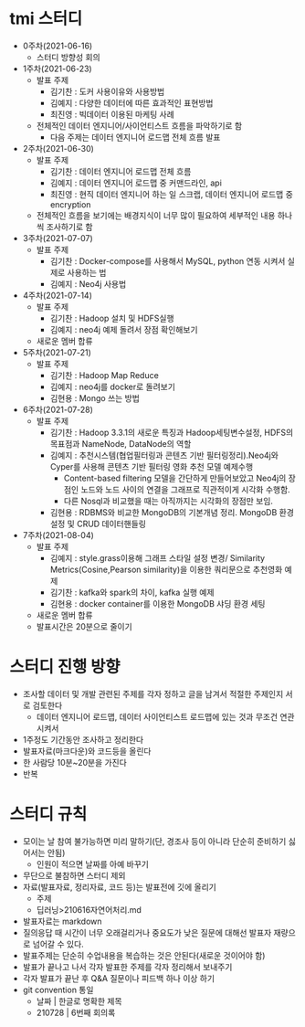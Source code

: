 # tmi 스터디

* 0주차(2021-06-16)
  * 스터디 방향성 회의
* 1주차(2021-06-23)
  * 발표 주제
    * 김기찬 : 도커 사용이유와 사용방법
    * 김예지 : 다양한 데이터에 따른 효과적인 표현방법
    * 최진영 : 빅데이터 이용된 마케팅 사례
  * 전체적인 데이터 엔지니어/사이언티스트 흐름을 파악하기로 함
    * 다음 주제는 데이터 엔지니어 로드맵 전체 흐름 발표
* 2주차(2021-06-30)
  * 발표 주제
    * 김기찬 : 데이터 엔지니어 로드맵 전체 흐름
    * 김예지 : 데이터 엔지니어 로드맵 중 커맨드라인, api
    * 최진영 : 현직 데이터 엔지니어 하는 일 스크랩, 데이터 엔지니어 로드맵 중 encryption
  * 전체적인 흐름을 보기에는 배경지식이 너무 많이 필요하여 세부적인 내용 하나씩 조사하기로 함
* 3주차(2021-07-07)
  * 발표 주제
    * 김기찬 : Docker-compose를 사용해서 MySQL, python 연동 시켜서 실제로 사용하는 법
    * 김예지 : Neo4j 사용법
* 4주차(2021-07-14)
  * 발표 주제
    * 김기찬 : Hadoop 설치 및 HDFS실행
    * 김예지 : neo4j 예제 돌려서 장점 확인해보기
  * 새로운 멤버 합류
* 5주차(2021-07-21)
  * 발표 주제
    * 김기찬 : Hadoop Map Reduce
    * 김예지 : neo4j를 docker로 돌려보기
    * 김현용 : Mongo 쓰는 방법
* 6주차(2021-07-28)
  * 발표 주제
    * 김기찬 : Hadoop 3.3.1의 새로운 특징과 Hadoop세팅변수설정, HDFS의 목표점과 NameNode, DataNode의 역할
    * 김예지 : 추천시스템(협업필터링과 콘텐츠 기반 필터링정리).Neo4j와 Cyper를 사용해 콘텐츠 기반 필터링 영화 추천 모델 예제수행
      * Content-based filtering 모델을 간단하게 만들어보았고 Neo4j의 장점인 노드와 노드 사이의 연결을 그래프로 직관적이게 시각화 수행함. 
      * 다른 Nosql과 비교했을 때는 아직까지는 시각화의 장점만 보임.
    * 김현용 : RDBMS와 비교한 MongoDB의 기본개념 정리.  MongoDB 환경설정 및 CRUD 데이터핸들링
* 7주차(2021-08-04)
  * 발표 주제
    * 김예지 : style.grass이용해 그래프 스타일 설정 변경/ Similarity Metrics(Cosine,Pearson similarity)을 이용한 쿼리문으로 추천영화 예제
    * 김기찬 : kafka와 spark의 차이, kafka 실행 예제
    * 김현용 : docker container를 이용한 MongoDB 샤딩 환경 세팅
  * 새로운 멤버 합류
  * 발표시간은 20분으로 줄이기

# 스터디 진행 방향

* 조사할 데이터 및 개발 관련된 주제를 각자 정하고 글을 남겨서 적절한 주제인지 서로 검토한다
  * 데이터 엔지니어 로드맵, 데이터 사이언티스트 로드맵에 있는 것과 무조건 연관시켜서
* 1주정도 기간동안 조사하고 정리한다
* 발표자료(마크다운)와 코드등을 올린다
* 한 사람당 10분~20분을 가진다
* 반복

# 스터디 규칙

* 모이는 날 참여 불가능하면 미리 말하기(단, 경조사 등이 아니라 단순히 준비하기 싫어서는 안됨)
  * 인원이 적으면 날짜를 아예 바꾸기
* 무단으로 불참하면 스터디 제외
* 자료(발표자료, 정리자료, 코드 등)는 발표전에 깃에 올리기
  * 주제
  * 딥러닝>210616자연어처리.md
* 발표자료는 markdown
* 질의응답 때 시간이 너무 오래걸리거나 중요도가 낮은 질문에 대해선 발표자 재량으로 넘어갈 수 있다.
* 발표주제는 단순히 수업내용을 복습하는 것은 안된다(새로운 것이어야 함)
* 발표가 끝나고 나서 각자 발표한 주제를 각자 정리해서 보내주기
* 각자 발표가 끝난 후 Q&A 질문이나 피드백 하나 이상 하기
* git convention 통일
  * 날짜 | 한글로 명확한 제목
  * 210728 | 6번째 회의록